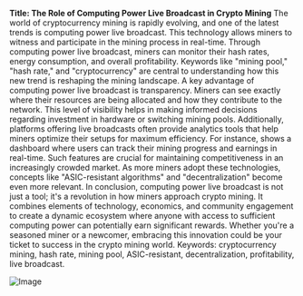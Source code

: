 **Title: The Role of Computing Power Live Broadcast in Crypto Mining**
The world of cryptocurrency mining is rapidly evolving, and one of the latest trends is computing power live broadcast. This technology allows miners to witness and participate in the mining process in real-time. Through computing power live broadcast, miners can monitor their hash rates, energy consumption, and overall profitability. Keywords like "mining pool," "hash rate," and "cryptocurrency" are central to understanding how this new trend is reshaping the mining landscape.
A key advantage of computing power live broadcast is transparency. Miners can see exactly where their resources are being allocated and how they contribute to the network. This level of visibility helps in making informed decisions regarding investment in hardware or switching mining pools. Additionally, platforms offering live broadcasts often provide analytics tools that help miners optimize their setups for maximum efficiency. 
For instance, shows a dashboard where users can track their mining progress and earnings in real-time. Such features are crucial for maintaining competitiveness in an increasingly crowded market. As more miners adopt these technologies, concepts like "ASIC-resistant algorithms" and "decentralization" become even more relevant.
In conclusion, computing power live broadcast is not just a tool; it's a revolution in how miners approach crypto mining. It combines elements of technology, economics, and community engagement to create a dynamic ecosystem where anyone with access to sufficient computing power can potentially earn significant rewards. Whether you're a seasoned miner or a newcomer, embracing this innovation could be your ticket to success in the crypto mining world. 
Keywords: cryptocurrency mining, hash rate, mining pool, ASIC-resistant, decentralization, profitability, live broadcast.

![Image](https://github.com/user-attachments/assets/4a25d116-2220-4385-b08e-f287af8fcbc4)
